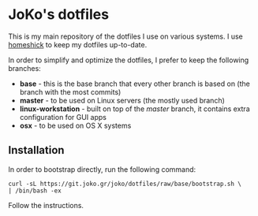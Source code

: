 # JoKo's dotfiles

This is my main repository of the dotfiles I use on various systems. I use
[homeshick](https://github.com/andsens/homeshick) to keep my dotfiles
up-to-date.

In order to simplify and optimize the dotfiles, I prefer to keep the following
branches:

* **base** - this is the base branch that every other branch is based on (the
  branch with the most commits)
* **master** - to be used on Linux servers (the mostly used branch)
* **linux-workstation** - built on top of the *master* branch, it contains extra
  configuration for GUI apps
* **osx** - to be used on OS X systems

## Installation

In order to bootstrap directly, run the following command:
```text
curl -sL https://git.joko.gr/joko/dotfiles/raw/base/bootstrap.sh \
| /bin/bash -ex
```
Follow the instructions.
